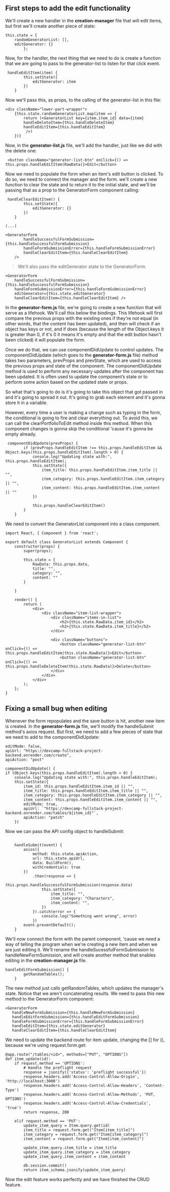 ## First steps to add the edit functionality

We'll create a new handler in the **creation-manager** file that will edit items, but first we'll create another piece of state:

```
this.state = {
    randomGeneratorList: [],
    editGenerator: {}
        };
```

Now, for the handler, the next thing that we need to do is create a function that we are going to pass to the generator-list to listen for that click event.

```
 handleEditItem(item) {
        this.setState({
            editGenerator: item
        })
    }
```

Now we'll pass this, as props, to the calling of the generator-list in this file:

```
<div className="lower-part-wrapper">
    {this.state.randomGeneratorList.map(item => {
        return (<GeneratorList key={item.item_id} data={item} 
        handleDeleteItem={this.handleDeleteItem}
        handleEditItem={this.handleEditItem}
         />)
    })}
```

Now, in the **generator-list.js** file, we'll add the handler, just like we did with the delete one:

```
 <button className="generator-list-btn" onClick={() => this.props.handleEditItem(RawData)}>Edit</button>
```

Now we need to populate the form when an item's edit button is clicked. To do so, we need to connect the manager and the form. we'll create a new function to clear the state and to return it to the initial state, and we'll be passing that as a prop to the GeneratorForm component calling:

```
 handleClearEditItem() {
        this.setState({
            editGenerator: {}
        })
    }

(...)

<GeneratorForm
        handleSuccessfulFormSubmission={this.handleSuccessfulFormSubmission}
        handleFormSubmissionError={this.handleFormSubmissionError}
        handleClearEditItem={this.handleClearEditItem}
    />
```

> We'll also pass the editGenerator state to the GeneratorForm.

```
<GeneratorForm
    handleSuccessfulFormSubmission={this.handleSuccessfulFormSubmission}
    handleFormSubmissionError={this.handleFormSubmissionError}
    editGenerator={this.state.editGenerator}
    handleClearEditItem={this.handleClearEditItem} />
```

In the **generator-form.js** file, we're going to create a new function that will serve as a lifehook. We'll call this below the bindings. This lifehook will first compare the previous props with the existing ones if they're not equal (in other words, that the content has been updated), and then will check if an object has keys or not, and if does (because the length of the Object.keys it is greater than 0, if it's 0 it means it's empty and that the edit button hasn't been clicked) it will populate the form. 

Once we do that, we can use componentDidUpdate to control updates. The componentDidUpdate (which goes to the **generator-form.js** file) method takes two parameters, prevProps and prevState, which are used to access the previous props and state of the component. The componentDidUpdate method is used to perform any necessary updates after the component has been updated. It is often used to update the component’s state or to perform some action based on the updated state or props.

So what that's going to do is it's going to take this object that got passed in and it's going to spread it out. It's going to grab each element and it's gonna store it in a variable.

However, every time a user is making a change such as typing in the form, the conditional is going to fire and clear everything out. To avoid this, we can call the clearPortfolioToEdit method inside this method. When this component changes is gonna skip the conditional 'cause it's gonna be empty already.


```
 componentDidUpdate(prevProps) {
        if (prevProps.handleEditItem !== this.props.handleEditItem && Object.keys(this.props.handleEditItem).length > 0) {
            console.log("Updating state with:", this.props.handleEditItem);
            this.setState({
                item_title: this.props.handleEditItem.item_title || "",
                item_category: this.props.handleEditItem.item_category || "",
                item_content: this.props.handleEditItem.item_content || ""
            })

            this.props.handleClearEditItem()
        }
    }
```

We need to convert the GeneratorList component into a class component. 

```
import React, { Component } from 'react';

export default class GeneratorList extends Component {
    constructor(props) {
        super(props);

        this.state = {
            RawData: this.props.data,
            title: "",
            category: "",
            content: ""
        }

    }

    render() {
        return (
            <div>
                <div className="item-list-wrapper">
                    <div className="items-in-list">
                        <h2>{this.state.RawData.item_id}</h2>
                        <h2>{this.state.RawData.item_title}</h2>
                    </div>

                    <div className="buttons">
                        <button className="generator-list-btn" onClick={() => this.props.handleEditItem(this.state.RawData)}>Edit</button>
                        <button className="generator-list-btn" onClick={() => this.props.handleDeleteItem(this.state.RawData)}>Delete</button>
                    </div>
                </div>
            </div>
        );
    };
}
```

## Fixing a small bug when editing

Whenever the form repopulates and the save button is hit, another new item is created. In the **generator-form.js** file, we'll modify the handleSubmit method's axios request. But first, we need to add a few pieces of state that we need to add to the componentDidUpdate:

```
editMode: false,
apiUrl: "https://devcamp-fullstack-project-backend.onrender.com/create",
apiAction: "post"

componentDidUpdate() {
if (Object.keys(this.props.handleEditItem).length > 0) {
    console.log("Updating state with:", this.props.handleEditItem);
    this.setState({
        item_id: this.props.handleEditItem.item_id || "",
        item_title: this.props.handleEditItem.item_title || "",
        item_category: this.props.handleEditItem.item_category || "",
        item_content: this.props.handleEditItem.item_content || "",
        editMode: true,
        apiUrl: `"https://devcamp-fullstack-project-backend.onrender.com/tables/${item_id}"`,
        apiAction: "patch"
    })
```

Now we can pass the API config object to handleSubmit:

```

    handleSubmit(event) {
        axios({
            method: this.state.apiAction,
            url: this.state.apiUrl,
            data: BuildForm(),
            withCredentials: true
        })
            .then(response => {
                this.props.handleSuccessfulFormSubmission(response.data)
                this.setState({
                    item_title: "",
                    item_category: "Characters",
                    item_content: "",
                })
            }).catch(error => {
                console.log("Something went wrong", error)
            })
        event.preventDefault();
    }

```

We'll now connect the form with the parent component, 'cause we need a way of telling the program when we're creating a new item and when we are just editing it. We'll rename the handleSucessfulFormSubmission to handleNewFormSumission, and will create another method that enables editing in the **creation-manager.js** file.

```
handleEditFormSubmission() {
        getRandomTables();
    }
```

The new method just calls getRandomTables, which updates the manager's state. Notice that we aren't concatenating results. We need to pass this new method to the GeneratorForm component:

```
<GeneratorForm
   handleNewFormSubmission={this.handleNewFormSubmission}
   handleEditFormSubmission={this.handleEditFormSubmission}
   handleFormSubmissionError={this.handleFormSubmissionError}
   handleEditItem={this.state.editGenerator}
   handleClearEditItem={this.handleClearEditItem}
```

We need to update the backend route for item update, changing the [] for (), because we're using request.form.get:

```
@app.route("/tables/<id>", methods=["PUT", "OPTIONS"])
def item_update(id):
    if request.method == 'OPTIONS':
        # Handle the preflight request
        response = jsonify({'status': 'preflight successful'})
        response.headers.add('Access-Control-Allow-Origin', 'http://localhost:3000')
        response.headers.add('Access-Control-Allow-Headers', 'Content-Type')
        response.headers.add('Access-Control-Allow-Methods', 'PUT, OPTIONS')
        response.headers.add('Access-Control-Allow-Credentials', 'true')
        return response, 200
    
    elif request.method == 'PUT':
        update_item_query = Item.query.get(id)
        item_title = request.form.get("Item[item_title]")
        item_category = request.form.get("Item[item_category]")
        item_content = request.form.get("Item[item_content]")

        update_item_query.item_title = item_title
        update_item_query.item_category = item_category
        update_item_query.item_content = item_content

        db.session.commit()
        return item_schema.jsonify(update_item_query)
```

Now the edit feature works perfectly and we have finished the CRUD feature.